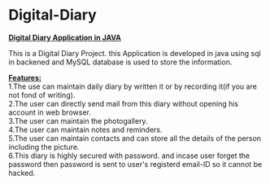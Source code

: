 # Digital-Diary
<b><u>Digital Diary Application in JAVA</u></b>

This is a Digital Diary Project. this Application is developed in java using sql in backened and MySQL database is used to store the information.<br>

<b><u>Features:</u></b><br>
1.The use can maintain daily diary by written it or by recording it(if you are not fond of writing).<br>
2.The user can directly send mail from this diary without opening his account in web browser.<br>
3.The user can maintain the photogallery.<br>
4.The user can maintain notes and reminders.<br>
5.The user can maintain contacts and can store all the details of the person including the picture.<br>
6.This diary is highly secured with password. and incase user forget the password then password is sent to user's registerd email-ID so it cannot be hacked.<br>
